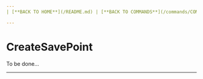```yaml
---
| [**BACK TO HOME**](/README.md) | [**BACK TO COMMANDS**](/commands/COMMANDS.md) |

---
```

# CreateSavePoint
To be done...

---